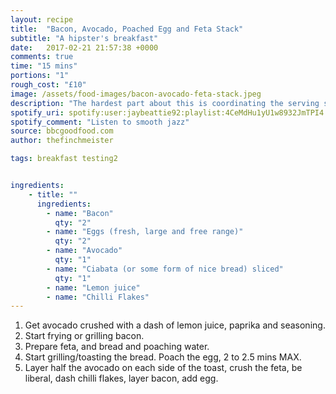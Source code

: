```yaml
---
layout: recipe
title:  "Bacon, Avocado, Poached Egg and Feta Stack"
subtitle: "A hipster's breakfast"
date:   2017-02-21 21:57:38 +0000
comments: true
time: "15 mins"
portions: "1"
rough_cost: "£10"
image: /assets/food-images/bacon-avocado-feta-stack.jpeg
description: "The hardest part about this is coordinating the serving so that your bacon, eggs and toasted bread all finish hot at roughly the same time."
spotify_uri: spotify:user:jaybeattie92:playlist:4CeMdHu1yU1w8932JmTPI4
spotify_comment: "Listen to smooth jazz"
source: bbcgoodfood.com
author: thefinchmeister

tags: breakfast testing2


ingredients:
    - title: ""
      ingredients:
        - name: "Bacon"
          qty: "2"
        - name: "Eggs (fresh, large and free range)"
          qty: "2"
        - name: "Avocado"
          qty: "1"
        - name: "Ciabata (or some form of nice bread) sliced"
          qty: "1"
        - name: "Lemon juice"
        - name: "Chilli Flakes"
---
```

1. Get avocado crushed with a dash of lemon juice, paprika and seasoning.
2. Start frying or grilling bacon.
3. Prepare feta, and bread and poaching water. 
4. Start grilling/toasting the bread. Poach the egg, 2 to 2.5 mins MAX.
5. Layer half the avocado on each side of the toast, crush the feta, be liberal, dash chilli flakes, layer bacon, add egg.
